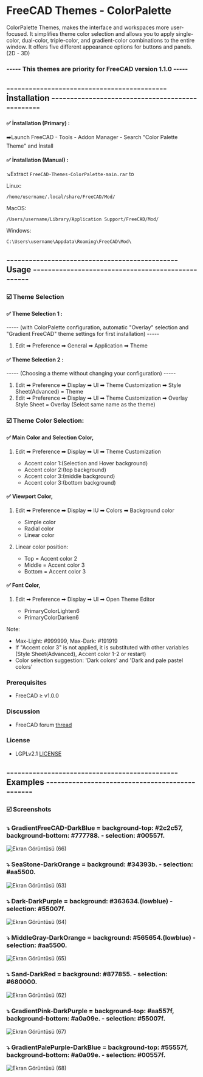 # FreeCAD Themes - ColorPalette
ColorPalette Themes, makes the interface and workspaces more user-focused. It simplifies theme color selection and allows you to apply single-color, dual-color, triple-color, and gradient-color combinations to the entire window.
It offers five different appearance options for buttons and panels. (2D - 3D)

### ----- This themes are priority for FreeCAD version 1.1.0 -----

## ------------------------------------------- İnstallation ------------------------------------------------


#### ✅ İnstallation (Primary) :
   ➡️Launch FreeCAD - Tools - Addon Manager - Search "Color Palette Theme" and İnstall

#### ✅ İnstallation (Manual) :

   ↘️Extract `FreeCAD-Themes-ColorPalette-main.rar` to
  
 Linux:
   ```
/home/username/.local/share/FreeCAD/Mod/
   ```
 MacOS:
  ```
/Users/username/Library/Application Support/FreeCAD/Mod/
   ```
 Windows:
  ```
 C:\Users\username\Appdata\Roaming\FreeCAD\Mod\
   ```
 ## ---------------------------------------------- Usage --------------------------------------------------

### ☑️ Theme Selection

#### ✅ Theme Selection 1 :
----- (with ColorPalette configuration, automatic "Overlay" selection and "Gradient FreeCAD" theme settings for first installation) -----
1. Edit ➡ Preference ➡ General ➡ Application ➡ Theme


#### ✅ Theme Selection 2 :
----- (Choosing a theme without changing your configuration) -----
1. Edit ➡ Preference ➡ Display ➡ UI ➡ Theme Customization ➡ Style Sheet(Advanced) = Theme
2. Edit ➡ Preference ➡ Display ➡ UI ➡ Theme Customization ➡ Overlay Style Sheet = Overlay (Select same name as the theme)


### ☑️ Theme Color Selection:  
#### ✅ Main Color and Selection Color,
1. Edit ➡ Preference ➡ Display ➡ UI ➡ Theme Customization


   - Accent color 1:(Selection and Hover background)  
   - Accent color 2:(top background)  
   - Accent color 3:(middle background)  
   - Accent color 3:(bottom background)
   
#### ✅ Viewport Color,
1. Edit ➡ Preference ➡ Display ➡ IU ➡ Colors ➡ Background color

   - Simple color  
   - Radial color  
   - Linear color
   
2. Linear color position:


   - Top    = Accent color 2  
   - Middle = Accent color 3  
   - Bottom = Accent color 3
   
#### ✅ Font Color,
   1. Edit ➡ Preference ➡ Display ➡ UI ➡ Open Theme Editor

       - PrimaryColorLighten6   
       - PrimaryColorDarken6



  
Note: 
   - Max-Light: #999999, Max-Dark: #191919
   - If "Accent color 3" is not applied, it is substituted with other variables (Style Sheet(Advanced), Accent color 1-2 or restart)
   - Color selection suggestion: 'Dark colors' and 'Dark and pale pastel colors'
### Prerequisites
* FreeCAD ≥ v1.0.0

### Discussion
* FreeCAD forum [thread](https://forum.freecad.org/viewtopic.php?t=93274)

### License
* LGPLv2.1 [LICENSE](LICENSE) 

 ## ---------------------------------------------- Examples -----------------------------------------------

 ### ☑️ Screenshots

### ⤵️ GradientFreeCAD-DarkBlue =  background-top: #2c2c57, background-bottom: #777788. - selection: #00557f.

![Ekran Görüntüsü (66)](https://github.com/user-attachments/assets/1b591f9c-2b0a-4df5-bcce-3898df0e7232)



### ⤵️ SeaStone-DarkOrange =  background: #34393b. - selection: #aa5500.

![Ekran Görüntüsü (63)](https://github.com/user-attachments/assets/a377078a-d945-4312-9801-627e2b687168)



### ⤵️ Dark-DarkPurple =  background: #363634.(lowblue) - selection: #55007f.

![Ekran Görüntüsü (64)](https://github.com/user-attachments/assets/a89d4c86-0baf-43a9-b254-e89c18c99587)



### ⤵️ MiddleGray-DarkOrange =  background: #565654.(lowblue) - selection: #aa5500.

![Ekran Görüntüsü (65)](https://github.com/user-attachments/assets/d76cf028-aee4-4c34-b901-5049f26754e6)



### ⤵️ Sand-DarkRed =  background: #877855. - selection: #680000.

![Ekran Görüntüsü (62)](https://github.com/user-attachments/assets/71086e49-ecf8-4559-9313-e720ccaba54a)



### ⤵️ GradientPink-DarkPurple =  background-top: #aa557f, background-bottom: #a0a09e. - selection: #55007f.

![Ekran Görüntüsü (67)](https://github.com/user-attachments/assets/7e28f295-d21d-42ad-9c9d-38fef67e8f8d)



### ⤵️ GradientPalePurple-DarkBlue =  background-top: #55557f, background-bottom: #a0a09e. - selection: #00557f.

![Ekran Görüntüsü (68)](https://github.com/user-attachments/assets/0e461c22-7def-444b-a87b-fd9e4ad21370)

















